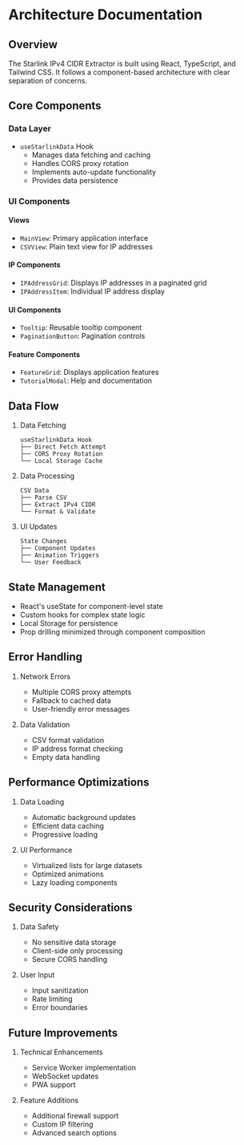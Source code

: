 # Architecture Documentation

## Overview

The Starlink IPv4 CIDR Extractor is built using React, TypeScript, and Tailwind CSS. It follows a component-based architecture with clear separation of concerns.

## Core Components

### Data Layer

- `useStarlinkData` Hook
  - Manages data fetching and caching
  - Handles CORS proxy rotation
  - Implements auto-update functionality
  - Provides data persistence

### UI Components

#### Views
- `MainView`: Primary application interface
- `CSVView`: Plain text view for IP addresses

#### IP Components
- `IPAddressGrid`: Displays IP addresses in a paginated grid
- `IPAddressItem`: Individual IP address display

#### UI Components
- `Tooltip`: Reusable tooltip component
- `PaginationButton`: Pagination controls

#### Feature Components
- `FeatureGrid`: Displays application features
- `TutorialModal`: Help and documentation

## Data Flow

1. Data Fetching
   ```
   useStarlinkData Hook
   ├── Direct Fetch Attempt
   ├── CORS Proxy Rotation
   └── Local Storage Cache
   ```

2. Data Processing
   ```
   CSV Data
   ├── Parse CSV
   ├── Extract IPv4 CIDR
   └── Format & Validate
   ```

3. UI Updates
   ```
   State Changes
   ├── Component Updates
   ├── Animation Triggers
   └── User Feedback
   ```

## State Management

- React's useState for component-level state
- Custom hooks for complex state logic
- Local Storage for persistence
- Prop drilling minimized through component composition

## Error Handling

1. Network Errors
   - Multiple CORS proxy attempts
   - Fallback to cached data
   - User-friendly error messages

2. Data Validation
   - CSV format validation
   - IP address format checking
   - Empty data handling

## Performance Optimizations

1. Data Loading
   - Automatic background updates
   - Efficient data caching
   - Progressive loading

2. UI Performance
   - Virtualized lists for large datasets
   - Optimized animations
   - Lazy loading components

## Security Considerations

1. Data Safety
   - No sensitive data storage
   - Client-side only processing
   - Secure CORS handling

2. User Input
   - Input sanitization
   - Rate limiting
   - Error boundaries

## Future Improvements

1. Technical Enhancements
   - Service Worker implementation
   - WebSocket updates
   - PWA support

2. Feature Additions
   - Additional firewall support
   - Custom IP filtering
   - Advanced search options